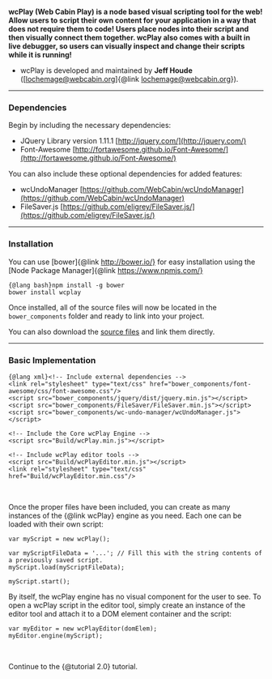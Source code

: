 **wcPlay (Web Cabin Play) is a node based visual scripting tool for the web! Allow users to script their own content for your application in a way that does not require them to code! Users place nodes into their script and then visually connect them together. wcPlay also comes with a built in live debugger, so users can visually inspect and change their scripts while it is running!**
- wcPlay is developed and maintained by **Jeff Houde** (<a href="mailto:lochemage@webcabin.org">[lochemage@webcabin.org]{@link lochemage@webcabin.org}</a>).  

****
### Dependencies ###
Begin by including the necessary dependencies:  
* JQuery Library version 1.11.1 [http://jquery.com/](http://jquery.com/)
* Font-Awesome [http://fortawesome.github.io/Font-Awesome/](http://fortawesome.github.io/Font-Awesome/)

You can also include these optional dependencies for added features:  
* wcUndoManager [https://github.com/WebCabin/wcUndoManager](https://github.com/WebCabin/wcUndoManager)
* FileSaver.js [https://github.com/eligrey/FileSaver.js/](https://github.com/eligrey/FileSaver.js/)

****
### Installation ###
You can use [bower]{@link http://bower.io/} for easy installation using the [Node Package Manager]{@link https://www.npmjs.com/}


```
{@lang bash}npm install -g bower
bower install wcplay
```
Once installed, all of the source files will now be located in the `bower_components` folder and ready to link into your project.  

You can also download the [source files](https://github.com/WebCabin/wcPlay) and link them directly.


****
### Basic Implementation ###
```
{@lang xml}<!-- Include external dependencies -->
<link rel="stylesheet" type="text/css" href="bower_components/font-awesome/css/font-awesome.css"/>
<script src="bower_components/jquery/dist/jquery.min.js"></script>
<script src="bower_components/FileSaver/FileSaver.min.js"></script>
<script src="bower_components/wc-undo-manager/wcUndoManager.js"></script>

<!-- Include the Core wcPlay Engine -->
<script src="Build/wcPlay.min.js"></script>

<!-- Include wcPlay editor tools -->
<script src="Build/wcPlayEditor.min.js"></script>
<link rel="stylesheet" type="text/css" href="Build/wcPlayEditor.min.css"/>
```
<br>

Once the proper files have been included, you can create as many instances of the {@link wcPlay} engine as you need. Each one can be loaded with their own script:
```
var myScript = new wcPlay();

var myScriptFileData = '...'; // Fill this with the string contents of a previously saved script.
myScript.load(myScriptFileData);

myScript.start();
```
By itself, the wcPlay engine has no visual component for the user to see. To open a wcPlay script in the editor tool, simply create an instance of the editor tool and attach it to a DOM element container and the script:
```
var myEditor = new wcPlayEditor(domElem);
myEditor.engine(myScript);
```
<br>

Continue to the {@tutorial 2.0} tutorial.